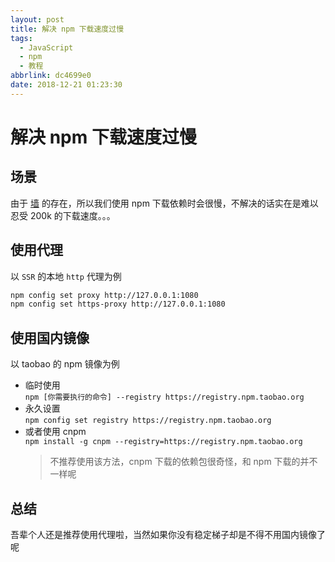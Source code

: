 ```yaml
---
layout: post
title: 解决 npm 下载速度过慢
tags:
  - JavaScript
  - npm
  - 教程
abbrlink: dc4699e0
date: 2018-12-21 01:23:30
---
```


# 解决 npm 下载速度过慢

## 场景

由于 [墙](https://zh.wikipedia.org/wiki/%E9%98%B2%E7%81%AB%E9%95%BF%E5%9F%8E) 的存在，所以我们使用 npm 下载依赖时会很慢，不解决的话实在是难以忍受 200k 的下载速度。。。

## 使用代理

以 `SSR` 的本地 `http` 代理为例

```sh
npm config set proxy http://127.0.0.1:1080
npm config set https-proxy http://127.0.0.1:1080
```

## 使用国内镜像

以 taobao 的 npm 镜像为例

- 临时使用  
  `npm [你需要执行的命令] --registry https://registry.npm.taobao.org`
- 永久设置  
  `npm config set registry https://registry.npm.taobao.org`
- 或者使用 cnpm  
  `npm install -g cnpm --registry=https://registry.npm.taobao.org`
  > 不推荐使用该方法，cnpm 下载的依赖包很奇怪，和 npm 下载的并不一样呢

## 总结

吾辈个人还是推荐使用代理啦，当然如果你没有稳定梯子却是不得不用国内镜像了呢
